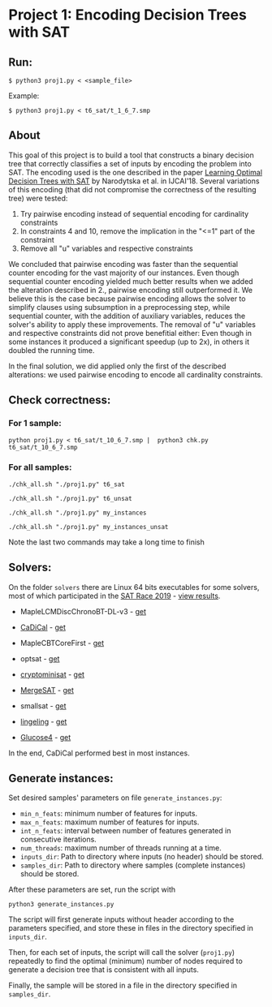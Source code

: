 # Project 1: Encoding Decision Trees with SAT

## Run:

`$ python3 proj1.py < <sample_file>`

Example:

`$ python3 proj1.py < t6_sat/t_1_6_7.smp`

## About

This goal of this project is to build a tool that constructs a binary decision tree that correctly classifies a set of inputs by encoding the problem into SAT. The encoding used is the one described in the paper [Learning Optimal Decision Trees with SAT](https://www.ijcai.org/proceedings/2018/189) by Narodytska et al. in IJCAI'18. Several variations of this encoding (that did not compromise the correctness of the resulting tree) were tested:

1. Try pairwise encoding instead of sequential encoding for cardinality constraints
2. In constraints 4 and 10, remove the implication in the "<=1" part of the constraint
3. Remove all "u" variables and respective constraints

We concluded that pairwise encoding was faster than the sequential counter encoding for the vast majority of our instances. Even though sequential counter encoding yielded much better results when we added the alteration described in 2., pairwise encoding still outperformed it. We believe this is the case because pairwise encoding allows the solver to simplify clauses using subsumption in a preprocessing step, while sequential counter, with the addition of auxiliary variables, reduces the solver's ability to apply these improvements.
The removal of "u" variables and respective constraints did not prove benefitial either: Even though in some instances it produced a significant speedup (up to 2x), in others it doubled the running time. 

In the final solution, we did applied only the first of the described alterations: we used pairwise encoding to encode all cardinality constraints.

## Check correctness:

### For 1 sample:

`python proj1.py < t6_sat/t_10_6_7.smp |  python3 chk.py  t6_sat/t_10_6_7.smp`

### For all samples:
`./chk_all.sh "./proj1.py" t6_sat`

`./chk_all.sh "./proj1.py" t6_unsat`

`./chk_all.sh "./proj1.py" my_instances`

`./chk_all.sh "./proj1.py" my_instances_unsat`

Note the last two commands may take a long time to finish

## Solvers:

On the folder `solvers` there are Linux 64 bits executables for some solvers, most of which participated in the [SAT Race 2019](http://sat-race-2019.ciirc.cvut.cz/index.php) - [view results](http://sat-race-2019.ciirc.cvut.cz/index.php?cat=results).

 - MapleLCMDiscChronoBT-DL-v3 - [get](http://sat-race-2019.ciirc.cvut.cz/solvers/MapleLCMDiscChronoBT-DL-v3.zip)
 
 - [CaDiCal](https://github.com/arminbiere/cadical) - [get](http://sat-race-2019.ciirc.cvut.cz/solvers/CaDiCaL.zip)

 - MapleCBTCoreFirst - [get](http://sat-race-2019.ciirc.cvut.cz/solvers/MapleLCMdistCBTcoreFirst.zip)
 
 - optsat - [get](http://sat-race-2019.ciirc.cvut.cz/solvers/optsat.zip)
 
 - [cryptominisat](https://github.com/msoos/cryptominisat) - [get](http://sat-race-2019.ciirc.cvut.cz/solvers/cmsatv56-walksat.zip)
 
 - [MergeSAT](https://github.com/conp-solutions/mergesat) - [get](http://sat-race-2019.ciirc.cvut.cz/solvers/MergeSAT.zip)
 
 - smallsat - [get](http://sat-race-2019.ciirc.cvut.cz/solvers/smallsat.zip)
 
 - [lingeling](https://github.com/arminbiere/lingeling) - [get](http://fmv.jku.at/lingeling/lingeling-bcj-78ebb86-180517.tar.gz)
 
 - [Glucose4](https://www.labri.fr/perso/lsimon/glucose/) - [get](http://sat-race-2019.ciirc.cvut.cz/solvers/glucose-4.2.1.zip)
 
 In the end, CaDiCal performed best in most instances.
 
 ## Generate instances:
 
 Set desired samples' parameters on file `generate_instances.py`:
 - `min_n_feats`: minimum number of features for inputs.
 - `max_n_feats`: maximum number of features for inputs.
 - `int_n_feats`: interval between number of features generated in consecutive iterations.
 - `num_threads`: maximum number of threads running at a time.
 - `inputs_dir`: Path to directory where inputs (no header) should be stored.
 - `samples_dir`: Path to directory where samples (complete instances) should be stored.
 
After these parameters are set, run the script with
 
`python3 generate_instances.py`
 
The script will first generate inputs without header according to the parameters specified, and store these in files in the directory specified in `inputs_dir`.
 
Then, for each set of inputs, the script will call the solver (`proj1.py`) repeatedly to find the optimal (minimum) number of nodes required to generate a decision tree that is consistent with all inputs.
 
Finally, the sample will be stored in a file in the directory specified in `samples_dir`.

